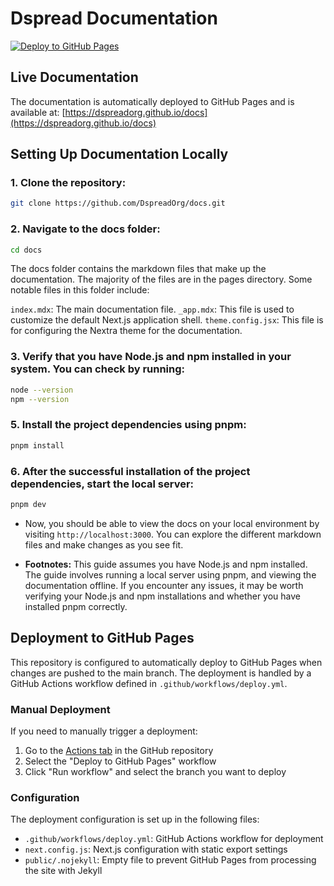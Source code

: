 # Dspread Documentation

[![Deploy to GitHub Pages](https://github.com/DspreadOrg/docs/actions/workflows/deploy.yml/badge.svg)](https://github.com/DspreadOrg/docs/actions/workflows/deploy.yml)

## Live Documentation

The documentation is automatically deployed to GitHub Pages and is available at:
[https://dspreadorg.github.io/docs](https://dspreadorg.github.io/docs)

## Setting Up Documentation Locally

### 1. Clone the repository:

```bash
git clone https://github.com/DspreadOrg/docs.git
```

### 2. Navigate to the docs folder:

```bash
cd docs
```

The docs folder contains the markdown files that make up the documentation. The majority of the files are in the pages directory. Some notable files in this folder include:

`index.mdx`: The main documentation file.
`_app.mdx`: This file is used to customize the default Next.js application shell.
`theme.config.jsx`: This file is for configuring the Nextra theme for the documentation.

### 3. Verify that you have Node.js and npm installed in your system. You can check by running:

```bash
node --version
npm --version
```

### 5. Install the project dependencies using pnpm:

```bash
pnpm install
```

### 6. After the successful installation of the project dependencies, start the local server:

```bash
pnpm dev
```

- Now, you should be able to view the docs on your local environment by visiting `http://localhost:3000`. You can explore the different markdown files and make changes as you see fit.

- **Footnotes:** This guide assumes you have Node.js and npm installed. The guide involves running a local server using pnpm, and viewing the documentation offline. If you encounter any issues, it may be worth verifying your Node.js and npm installations and whether you have installed pnpm correctly.

## Deployment to GitHub Pages

This repository is configured to automatically deploy to GitHub Pages when changes are pushed to the main branch. The deployment is handled by a GitHub Actions workflow defined in `.github/workflows/deploy.yml`.

### Manual Deployment

If you need to manually trigger a deployment:

1. Go to the [Actions tab](https://github.com/DspreadOrg/docs/actions) in the GitHub repository
2. Select the "Deploy to GitHub Pages" workflow
3. Click "Run workflow" and select the branch you want to deploy

### Configuration

The deployment configuration is set up in the following files:

- `.github/workflows/deploy.yml`: GitHub Actions workflow for deployment
- `next.config.js`: Next.js configuration with static export settings
- `public/.nojekyll`: Empty file to prevent GitHub Pages from processing the site with Jekyll
